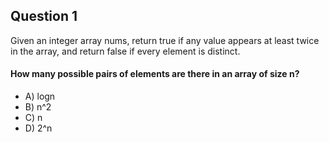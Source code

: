 ## Question 1
Given an integer array nums, return true if any value appears at least twice in the array, and return false if every element is distinct.

#### How many possible pairs of elements are there in an array of size n?

- A) logn
- B) n^2
- C) n
- D) 2^n
